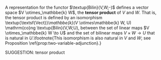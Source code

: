 A representation for the functor $\textup{Bilin}(V,W;-)$ defines a vector space $V \otimes_\mathbbe{k} W$, the **tensor product** of $V$ and $W$. That is, the tensor product is defined by an isomorphism
\textup{\textsf{Vect}}_\mathbbe{k}(V \otimes_\mathbbe{k} W, U) \mathrm{co}ng \textup{Bilin}(V,W;U), between the set of linear maps $V \otimes_\mathbbe{k} W \to U$ and the set of bilinear maps $V \times W \to U$   that is natural in $U$.\footnote{This isomorphism is also natural in $V$ and $W$; see Proposition \ref{prop:two-variable-adjunction}.}

SUGGESTION: tensor product